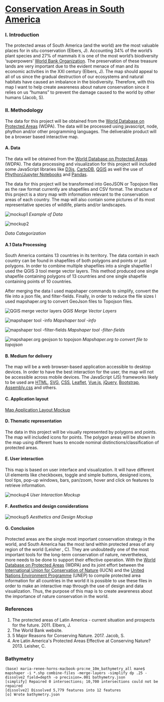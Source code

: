 # [Conservation Areas in South America](https://www.protectedplanet.net)

### I. Introduction

The protected areas of South America (and the world) are the most valuable places for in situ conservation (Elbers, J).  Accounting 34% of the world’s plant species and 27% of mammals it is one of the most world’s biodiversity ‘superpowers’ [World Bank Organization](worldbank.org). The preservation of these treasure lands are very important due to the evident menace of man and its economic activities in the XXI century (Elbers, J). The map should appeal to all of us since the gradual destruction of our ecosystems and natural habitats have caused an imbalance in the biodiversity. Therefore, with this map I want to help create awareness about nature conservation since it relies on us “humans” to prevent the damage caused to the world by other humans (Jacob, S).

### II. Methodology

The data for this project will be obtained from the [World Database on Protected Areas](https://www.protectedplanet.net) (WDPA). The data will be processed using javascript, node, phython and/or other programming languages. The deliverable product will be a browser based interactive map. 

#### A. Data

The data will be obtained from the [World Database on Protected Areas](https://www.protectedplanet.net) (WDPA). The data processing and visualization for this project will included some JavaScript libraries like [D3js](https://d3js.org), [CartoDB](https://carto.com), [QGIS](https://qgis.org) as well the use of [Phython/Jupyter Notebooks](https://pypi.org) and [Pandas](https://pandas.pydata.org). 

The data for this project will be transformed into GeoJSON or Topojson files as the raw format currently are shapefiles and CSV format. The structure of this project is a story map with information relevant to the conservation areas of each country. The map will also contain some pictures of its most representative species of wildlife, plants and/or landscapes.

![mockup1](pics/pandas_data.png)
*Example of Data*

![mockup2](pics/IUCN.png)

*Data Categorization*

#### A.1 Data Processing 

South America contains 13 countries in its territory. The data contain in each country can be found in shapefiles of both polygons and points or just polygons. In order to combine multiple shapefiles into a single shapefile I used the QGIS 3 tool merge vector layers. This method produced one single shapefile containing polygons of 13 countries and one single shapefile containing points of 10 countries. 

After merging the data I used mapshaper commands to simplify, convert the file into a json file, and filter-fields. Finally, in order to reduce the file sizes I used mapshaper.org to convert GeoJson files to Topojson files. 

![QGIS merge vector layers](pics/1.png)
*QGIS Merge Vector Layers*

![mapshaper tool -info](pics/2.png)
*Mapshaper tool -info*

![mapshaper tool -filter-fields](pics/3.png)
*Mapshaper tool -filter-fields*

![mapshaper.org geojson to topojson](pics/4.png)
*Mapshaper.org to convert file to topojson*

#### B. Medium for delivery

The map will be a web browser-based application accessible to desktop devices. In order to have the best interaction for the user, the map will not be accessible across mobile devices. The JavaScript (JS) frameworks likely to be used are [HTML](https://www.quackit.com/html/codes/html_code_library.cfm), [SVG](https://svgjs.com/docs/2.7/), [CSS](https://www.quackit.com/css/), [Leaflet](https://leafletjs.com), [Vue.js](https://vuejs.org), [jQuery](https://api.jquery.com), [Bootstrap](https://getbootstrap.com/docs/4.3/getting-started/introduction/), [Assembly.css](https://labs.mapbox.com/assembly/) and others. 

#### C. Application layout

[Map Application Layout Mockup](pics/application_layout_mockup.pdf)

#### D. Thematic representation

The data in this project will be visually represented by polygons and points. The map will included icons for points. The polygon areas will be shown in the map using different hues to encode nominal distinctions/classification of protected areas. 

#### E. User interaction

This map is based on user interface and visualization. It will have different UI elements like checkboxes, toggle and simple buttons, designed icons, tool tips, pop-up windows, bars, pan/zoom, hover and click on features to retrieve information. 

![mockup4](pics/user_interaction_mockup.jpg)
*User Interaction Mockup*

#### F. Aesthetics and design considerations

![mockup5](pics/introduction_mockup.jpg)
*Aesthetics and Design Mockup*

#### G. Conclusion

Protected areas are the single most important conservation strategy in the world, and South America has the most land within protected areas of any region of the world (Leisher , C). They are undoubtedly one of the most important tools for the long-term conservation of nature, nevertheless, more needs to be done to support their effective operation. With the [World Database on Protected Areas](https://www.protectedplanet.net) (WDPA) and its joint effort between the [International Union for Conservation of Nature](https://www.iucn.org) (IUCN) and the [United Nations Environment Programme](https://www.unep-wcmc.org) (UNEP) to compile protected area information for all countries in the world it is possible to use these files in order to make an interactive map through the use of design and data visualization. Thus, the purpose of this map is to create awareness about the importance of nature conservation in the world.

### References

1. The protected areas of Latin America - current situation and prospects for the future. 2011. Elbers, J. 
2. The World Bank website.
3. 5 Major Reasons for Conserving Nature. 2017. Jacob, S.
4. Are Latin America's Protected Areas Effective at Conserving Nature? 2013. Leisher, C. 

###  Bathymetry

```
(base) maria-renee-horns-macbook-pro:ne_10m_bathymetry_all mane$ mapshaper -i *.shp combine-files -merge-layers -simplify dp .25 -dissolve2 field=depth -o precision=.001 bathymetry.json
[simplify] Repaired 0 intersections; 10,700 intersections could not be repaired
[dissolve2] Dissolved 5,779 features into 12 features
[o] Wrote bathymetry.json
```

